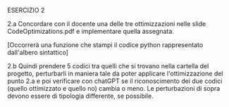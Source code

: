 ESERCIZIO 2

2.a Concordare con il docente una delle tre ottimizzazioni nelle slide CodeOptimizations.pdf 
e implementare quella assegnata.

[Occorrerà una funzione che stampi il codice python rappresentato dall'albero sintattico]

2.b Quindi prendere 5 codici tra quelli che si trovano nella cartella del progetto, perturbarli
in maniera tale da poter applicare l'ottimizzazione del punto 2.a e poi verificare con 
chatGPT se il riconoscimento dei due codici (quello ottimizzato e quello no) cambia o meno.
Le perturbazioni di sopra devono essere di tipologia differente, se possibile. 

